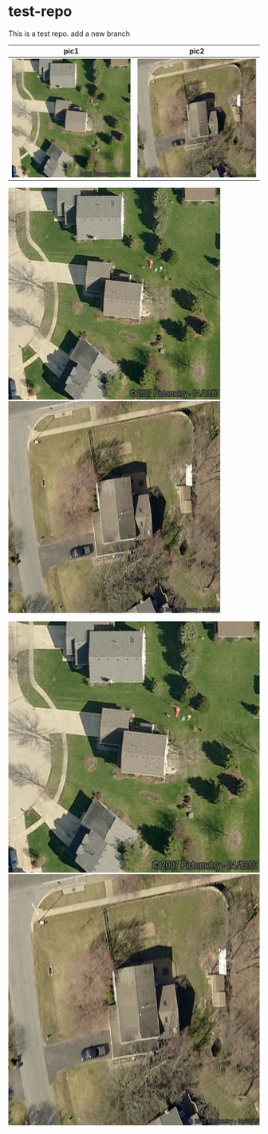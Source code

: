 test-repo
=========

This is a test repo.
add a new branch

pic1            |  pic2
:-------------------------:|:-------------------------:
![alt text](raw_img1/11342747.jpg) | ![alt text](raw_img1/11530374.jpg)



<img src="raw_img1/11342747.jpg" width="425"/> <img src="raw_img1/11530374.jpg" width="425"/> 





![alt-text-1](raw_img1/11342747.jpg "title-1") ![alt-text-2](raw_img1/11530374.jpg "title-2")
